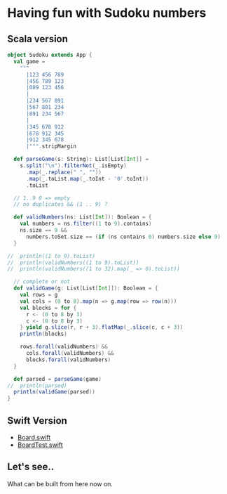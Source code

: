 # Having fun with Sudoku numbers

## Scala version

```scala
object Sudoku extends App {
  val game =
    """
      |123 456 789
      |456 789 123
      |089 123 456
      |
      |234 567 891
      |567 801 234
      |891 234 567
      |
      |345 678 912
      |678 912 345
      |912 345 678
      |""".stripMargin

  def parseGame(s: String): List[List[Int]] =
    s.split("\n").filterNot(_.isEmpty)
      .map(_.replace(" ", ""))
      .map(_.toList.map(_.toInt - '0'.toInt))
      .toList

  // 1..9 0 => empty
  // no duplicates && (1 .. 9) ?

  def validNumbers(ns: List[Int]): Boolean = {
    val numbers = ns.filter((1 to 9).contains)
    ns.size == 9 &&
      numbers.toSet.size == (if (ns contains 0) numbers.size else 9)
  }

//  println((1 to 9).toList)
//  println(validNumbers((1 to 9).toList))
//  println(validNumbers((1 to 32).map(_ => 0).toList))

  // complete or not
  def validGame(g: List[List[Int]]): Boolean = {
    val rows = g
    val cols = (0 to 8).map(n => g.map(row => row(n)))
    val blocks = for {
      r <- (0 to 8 by 3)
      c <- (0 to 8 by 3)
    } yield g.slice(r, r + 3).flatMap(_.slice(c, c + 3))
    println(blocks)

    rows.forall(validNumbers) &&
      cols.forall(validNumbers) &&
      blocks.forall(validNumbers)
  }

  def parsed = parseGame(game)
//  println(parsed)
  println(validGame(parsed))
}

```

## Swift Version

* [Board.swift](SudokuClone/Board.swift)
* [BoardTest.swift](SudokuCloneTests/BoardTest.swift)

## Let's see..

What can be built from here now on.
